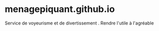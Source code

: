 # menagepiquant.github.io
Service de voyeurisme et de divertissement . Rendre l'utile à l'agréable 
